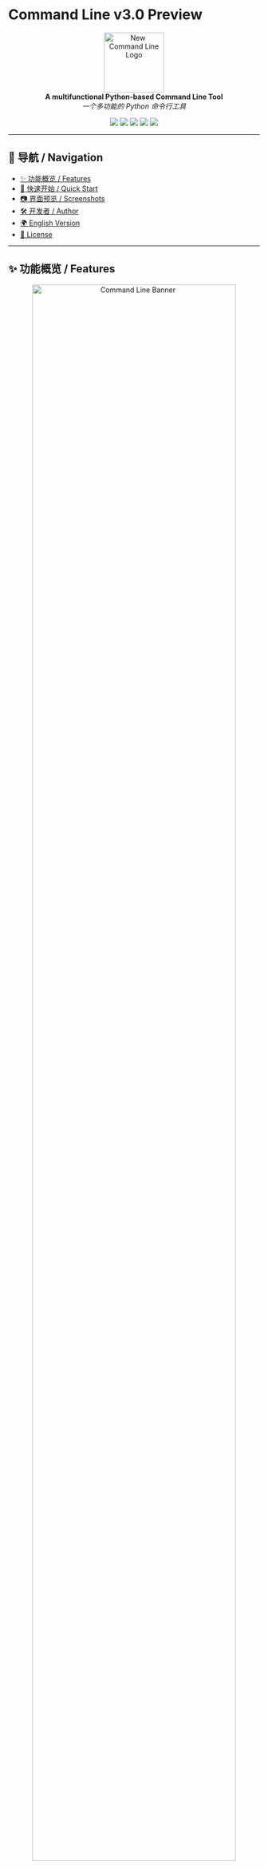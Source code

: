 # Command Line v3.0 Preview

<p align="center">
  <img src="New Command Logo.png" width="120" alt="New Command Line Logo"><br>
  <b>A multifunctional Python-based Command Line Tool</b><br>
  <i>一个多功能的 Python 命令行工具</i>
</p>

<p align="center">
  <a href="https://www.python.org/"><img src="https://img.shields.io/badge/Python-3.8+-blue.svg"></a>
  <a href="LICENSE"><img src="https://img.shields.io/badge/License-MIT-green.svg"></a>
  <a href="https://github.com/chenTom2016/new-command/stargazers"><img src="https://img.shields.io/github/stars/chenTom2016/new-command.svg?style=social"></a>
  <a href="https://github.com/chenTom2016/new-command/issues"><img src="https://img.shields.io/github/issues/chenTom2016/new-command.svg"></a>
  <a href="https://github.com/chenTom2016/new-command/network/members"><img src="https://img.shields.io/github/forks/chenTom2016/new-command.svg"></a>
</p>

---

## 📑 导航 / Navigation
- [✨ 功能概览 / Features](#-功能概览--features)
- [🚀 快速开始 / Quick Start](#-快速开始--quick-start)
- [📷 界面预览 / Screenshots](#-界面预览--screenshots)
- [🛠 开发者 / Author](#-开发者--author)
- [🌍 English Version](#-language--语言)
- [📄 License](#-license)

---

## ✨ 功能概览 / Features

<p align="center">
  <img src="assets/banner.png" width="90%" alt="Command Line Banner">
</p>

- 🖥 **命令行交互 / CLI**
- 📦 **模块安装器 / Module Installer**（类似 pip）
- 🎨 **彩色输出 / Colorful Output**
- 🖼 **截图工具 / Screenshot Tool**
- 📱 **高级二维码生成器 / Advanced QR Tool**
- 🧮 **增强计算器 / Enhanced Calculator**
- 🔒 **文件加解密 / File Encryption**
- 🌐 **翻译工具 / Translator**
- 🔍 **搜索与快捷打开 / Search & Open**
- ⚡ **专业模式 / Pro Mode**
- 📝 **X++ 解释器 / X++ Interpreter**

---

## 🚀 快速开始 / Quick Start

### 环境要求 / Requirements
- Python 3.8+
- 依赖库 / Dependencies：
  ```bash
  pip install tkinter pillow qrcode cryptography googletrans==4.0.0-rc1 colorama requests
